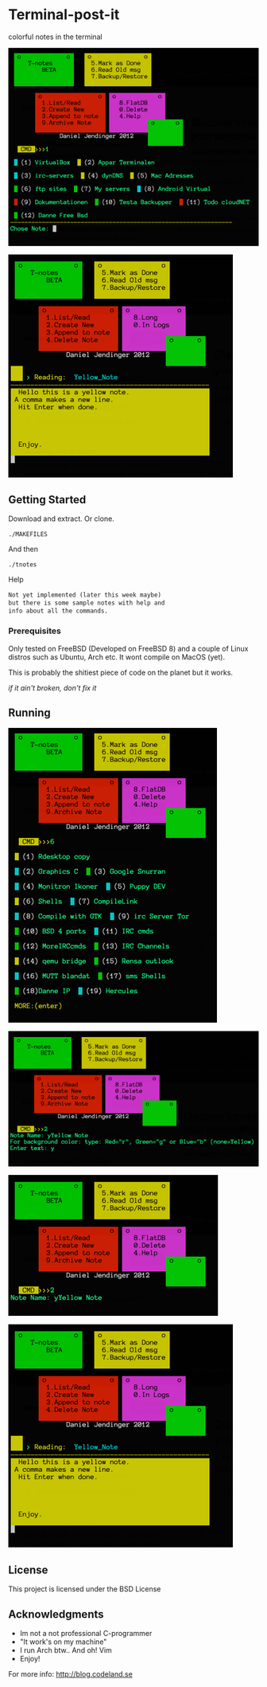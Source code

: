 # Terminal-post-it
colorful notes in the terminal

![Image of Terminal-post-it](https://github.com/hexabitsweden/Terminal-post-it/blob/main/example.png?raw=true)

![Image of TermPostit](https://github.com/hexabitsweden/Terminal-post-it/blob/main/result.png?raw=true)

## Getting Started
Download and extract. Or clone.
```
./MAKEFILES
```
And then
```
./tnotes
```
Help
```
Not yet implemented (later this week maybe)
but there is some sample notes with help and 
info about all the commands.
```

### Prerequisites

Only tested on FreeBSD (Developed on FreeBSD 8) and a couple of Linux distros such as Ubuntu, Arch etc.
It wont compile on MacOS (yet). 

This is probably the shitiest piece of code on the planet but it works.

_if it ain't broken, don't fix it_


## Running
![Image of TermPostit](https://github.com/hexabitsweden/Terminal-post-it/blob/main/archivednotes.png?raw=true)

![Image of TermPostit](https://github.com/hexabitsweden/Terminal-post-it/blob/main/makenote.png?raw=true)

![Image of TermPostit](https://github.com/hexabitsweden/Terminal-post-it/blob/main/makenote2.png?raw=true)

![Image of TermPostit](https://github.com/hexabitsweden/Terminal-post-it/blob/main/result.png?raw=true)

## License

This project is licensed under the BSD License

## Acknowledgments
* Im not a not professional C-programmer
* "It work's on my machine" 
* I run Arch btw.. And oh! Vim
* Enjoy!

For more info: http://blog.codeland.se
